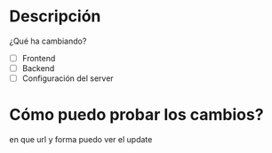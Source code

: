 # Descripción
¿Qué ha cambiando?
 
- [ ] Frontend
- [ ] Backend
- [ ] Configuración del server

# Cómo puedo probar los cambios?
en que url y forma puedo ver el update
